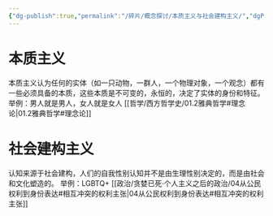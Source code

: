 ```yaml
---
{"dg-publish":true,"permalink":"/碎片/概念探讨/本质主义与社会建构主义/","dgPassFrontmatter":true}
---
```



# 本质主义
本质主义认为任何的实体（如一只动物，一群人，一个物理对象，一个观念）都有一些必须具备的本质，这些本质是不可变的，永恒的，决定了实体的身份和特征。
举例：男人就是男人，女人就是女人
[[哲学/西方哲学史/01.2雅典哲学#理念论\|01.2雅典哲学#理念论]]
# 社会建构主义
认知来源于社会建构，人们的自我性别认知并不是由生理性别决定的，而是由社会和文化塑造的。
举例：LGBTQ+
[[政治/贪婪已死·个人主义之后的政治/04从公民权利到身份表达#相互冲突的权利主张\|04从公民权利到身份表达#相互冲突的权利主张]]
